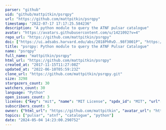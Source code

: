 ```yaml
---
parser: "github"
uid: "github/mattpitkin/psrqpy"
url: "https://github.com/mattpitkin/psrqpy"
timestamp: "2022-07-17 17:17:25.584236"
description: "A python module to query the ATNF pulsar catalogue"
avatar: "https://avatars.githubusercontent.com/u/1421092?v=4"
repo_url: "https://github.com/mattpitkin/psrqpy"
doi: ["https://ui.adsabs.harvard.edu/abs/2018PhRvD..98f3001P", "https://ui.adsabs.harvard.edu/abs/2018JOSS....3..538P", "https://ui.adsabs.harvard.edu/abs/2018ascl.soft12017P/abstract"]
title: "psrqpy: Python module to query the ATNF Pulsar Catalogue"
name: "psrqpy"
full_name: "mattpitkin/psrqpy"
html_url: "https://github.com/mattpitkin/psrqpy"
created_at: "2017-11-15T11:27:08Z"
updated_at: "2022-06-10T05:59:23Z"
clone_url: "https://github.com/mattpitkin/psrqpy.git"
size: 3298
stargazers_count: 30
watchers_count: 30
language: "Python"
open_issues_count: 3
license: {"key": "mit", "name": "MIT License", "spdx_id": "MIT", "url": "https://api.github.com/licenses/mit", "node_id": "MDc6TGljZW5zZTEz"}
subscribers_count: 5
owner: {"html_url": "https://github.com/mattpitkin", "avatar_url": "https://avatars.githubusercontent.com/u/1421092?v=4", "login": "mattpitkin", "type": "User"}
topics: ["pulsar", "atnf", "catalogue", "python"]
date: "2024-05-04 14:23:00.290752"
---
```

